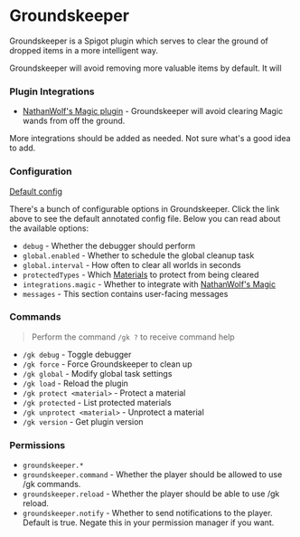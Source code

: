 # Groundskeeper

Groundskeeper is a Spigot plugin which serves to clear the ground of dropped items in a more intelligent way.

Groundskeeper will avoid removing more valuable items by default. It will 

### Plugin Integrations

* [NathanWolf's Magic plugin](https://www.spigotmc.org/resources/magic.1056/) - Groundskeeper will avoid clearing Magic wands from off the ground.

More integrations should be added as needed. Not sure what's a good idea to add.

### Configuration

[Default config](https://github.com/T0xicTyler/Groundskeeper/blob/main/src/main/resources/config.yml)

There's a bunch of configurable options in Groundskeeper. Click the link above to see the default annotated config file. Below you can read about the available options:

* `debug` - Whether the debugger should perform
* `global.enabled` - Whether to schedule the global cleanup task
* `global.interval` - How often to clear all worlds in seconds
* `protectedTypes` - Which [Materials](https://hub.spigotmc.org/javadocs/spigot/org/bukkit/Material.html) to protect from being cleared
* `integrations.magic` - Whether to integrate with [NathanWolf's Magic](https://www.spigotmc.org/resources/magic.1056/)
* `messages` - This section contains user-facing messages

### Commands

> Perform the command `/gk ?` to receive command help

* `/gk debug` - Toggle debugger
* `/gk force` - Force Groundskeeper to clean up
* `/gk global` - Modify global task settings
* `/gk load` - Reload the plugin
* `/gk protect <material>` - Protect a material
* `/gk protected` - List protected materials
* `/gk unprotect <material>` - Unprotect a material
* `/gk version` - Get plugin version

### Permissions

* `groundskeeper.*`
* `groundskeeper.command` - Whether the player should be allowed to use /gk commands.
* `groundskeeper.reload` - Whether the player should be able to use /gk reload.
* `groundskeeper.notify` - Whether to send notifications to the player. Default is true. Negate this in your permission manager if you want.